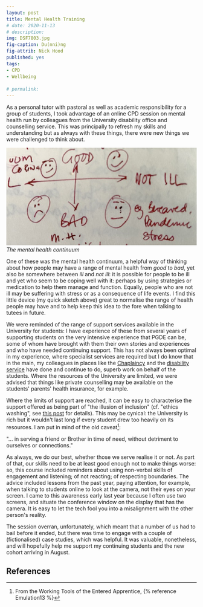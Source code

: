 ```yaml
---
layout: post
title: Mental Health Training
# date: 2020-11-13
# description: 
img: DSF7803.jpg
fig-caption: Du(nni)ng
fig-attrib: Nick Hood
published: yes
tags:
- CPD
- Wellbeing

# permalink:
---
```

As a personal tutor with pastoral as well as academic responsibility for a group of students, I took advantage of an online CPD session on mental health run by colleagues from the University disability office and counselling service. This was principally to refresh my skills and understanding but as always with these things, there were new things we were challenged to think about.

![](/assets/img/IMG_9333.jpg)
*The mental health continuum*

One of these was the mental health continuum, a helpful way of thinking about how people may have a range of mental health from *good* to *bad*, yet also be somewhere between *ill* and *not ill*: it is possible for people to be ill and yet who seem to be coping well with it: perhaps by using strategies or medication to help them manage and function. Equally, people who are not ill may be suffering with stress or as a consequence of life events. I find this little device (my quick sketch above) great to normalise the range of health people may have and to help keep this idea to the fore when talking to tutees in future.

We were reminded of the range of support services available in the University for students: I have experience of these from several years of supporting students on the very intensive experience that PGDE can be, some of whom have brought with them their own stories and experiences and who have needed continuing support. This has not always been optimal in my experience, where specialist services are required but I do know that in the main, my colleagues in places like the [Chaplaincy](https://www.ed.ac.uk/chaplaincy) and the [disability service](https://www.ed.ac.uk/student-disability-service) have done and continue to do, superb work on behalf of the students. Where the resources of the University are limited, we were advised that things like private counselling may be available on the students' parents' health insurance, for example. 

Where the limits of support are reached, it can be easy to characterise the support offered as being part of "the illusion of inclusion" (cf. "ethics washing", see [this post](https://cullaloe.com/DataEthicsMOOC/what-are-ethics.html) for details). This may be cynical: the University is rich but it wouldn't last long if every student drew too heavily on its resources. I am put in mind of the old caveat[^caveat21-05]: 

 "... in serving a friend or Brother in time of need, without detriment to ourselves or connections." 

As always, we do our best, whether those we serve realise it or not. As part of that, our skills need to be at least good enough not to make things worse: so, this course included reminders about using non-verbal skills of engagement and listening; of not reacting; of respecting boundaries. The advice included lessons from the past year, paying attention, for example, when talking to students online to look at the camera, not their eyes on your screen. I came to this awareness early last year because I often use two screens, and situate the conference window on the display that has the camera. It is easy to let the tech fool you into a misalignment with the other person's reality.

The session overran, unfortunately, which meant that a number of us had to bail before it ended, but there was time to engage with a couple of (fictionalised) case studies, which was helpful. It was valuable, nonetheless, and will hopefully help me support my continuing students and the new cohort arriving in August.

## References

[^caveat21-05]: From the Working Tools of the Entered Apprentice, {% reference Emulation13 %}
